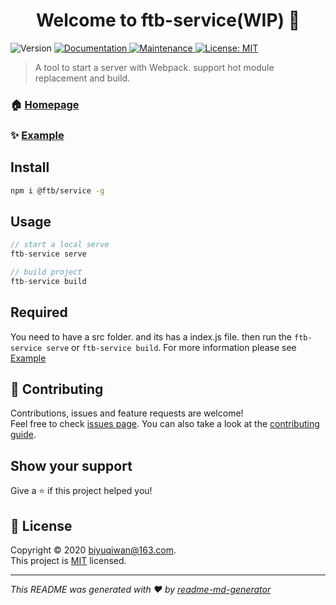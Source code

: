 <h1 align="center">Welcome to ftb-service(WIP) 👋</h1>
<p>
  <img alt="Version" src="https://img.shields.io/badge/version-0.0.0-blue.svg?cacheSeconds=2592000" />
  <a href=" " target="_blank">
    <img alt="Documentation" src="https://img.shields.io/badge/documentation-yes-brightgreen.svg" />
  </a>
  <a href="https://github.com/ftbjs/ftb-service/graphs/commit-activity" target="_blank">
    <img alt="Maintenance" src="https://img.shields.io/badge/Maintained%3F-yes-green.svg" />
  </a>
  <a href="https://github.com/ftbjs/ftb-service/blob/master/LICENSE" target="_blank">
    <img alt="License: MIT" src="https://img.shields.io/github/license/BiYuqi/ftb-service" />
  </a>
</p>

> A tool to start a server with Webpack. support hot module replacement and build.

### 🏠 [Homepage](https://github.com/ftbjs/ftb-service#readme)

### ✨ [Example](https://github.com/ftbjs/ftb-service/tree/master/example)

## Install

```sh
npm i @ftb/service -g
```

## Usage

```js
// start a local serve
ftb-service serve

// build project
ftb-service build
```

## Required

You need to have a src folder. and its has a index.js file. then run the `ftb-service serve` or `ftb-service build`. For more information please see [Example](https://github.com/ftbjs/ftb-service/tree/master/example)

## 🤝 Contributing

Contributions, issues and feature requests are welcome!<br />Feel free to check [issues page](https://github.com/ftbjs/ftb-service/issues). You can also take a look at the [contributing guide]().

## Show your support

Give a ⭐️ if this project helped you!

## 📝 License

Copyright © 2020 [biyuqiwan@163.com](https://github.com/BiYuqi).<br /> This project is [MIT](https://github.com/ftbjs/ftb-service/blob/master/LICENSE) licensed.

---

_This README was generated with ❤️ by [readme-md-generator](https://github.com/kefranabg/readme-md-generator)_
